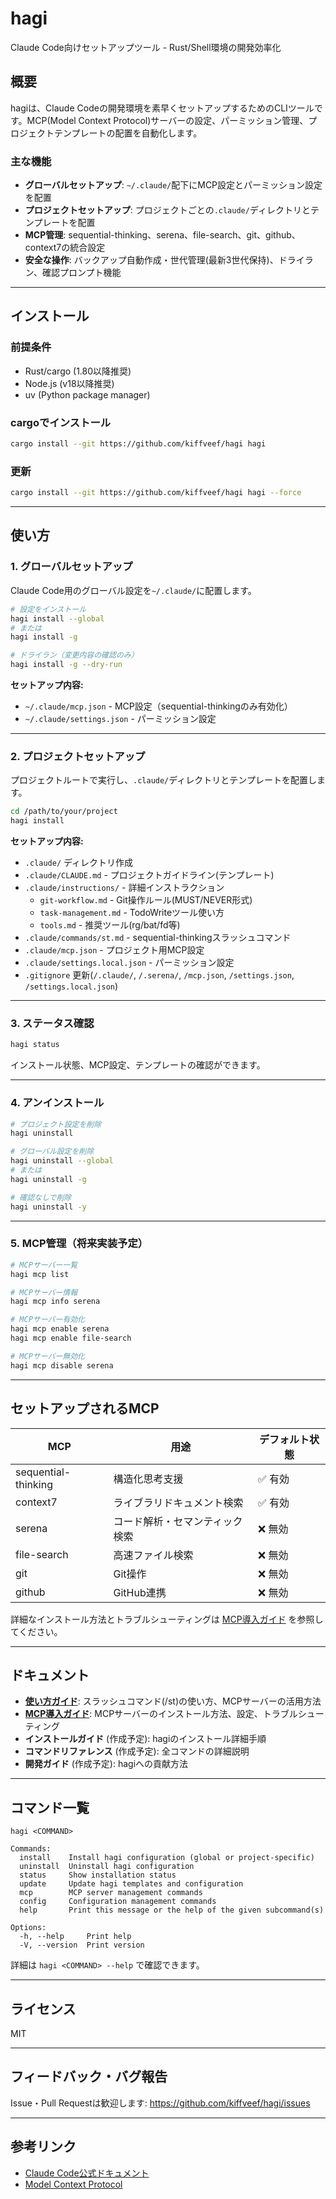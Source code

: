 # hagi

Claude Code向けセットアップツール - Rust/Shell環境の開発効率化

## 概要

hagiは、Claude Codeの開発環境を素早くセットアップするためのCLIツールです。MCP(Model Context Protocol)サーバーの設定、パーミッション管理、プロジェクトテンプレートの配置を自動化します。

### 主な機能

- **グローバルセットアップ**: `~/.claude/`配下にMCP設定とパーミッション設定を配置
- **プロジェクトセットアップ**: プロジェクトごとの`.claude/`ディレクトリとテンプレートを配置
- **MCP管理**: sequential-thinking、serena、file-search、git、github、context7の統合設定
- **安全な操作**: バックアップ自動作成・世代管理(最新3世代保持)、ドライラン、確認プロンプト機能

---

## インストール

### 前提条件

- Rust/cargo (1.80以降推奨)
- Node.js (v18以降推奨)
- uv (Python package manager)

### cargoでインストール

```bash
cargo install --git https://github.com/kiffveef/hagi hagi
```

### 更新

```bash
cargo install --git https://github.com/kiffveef/hagi hagi --force
```

---

## 使い方

### 1. グローバルセットアップ

Claude Code用のグローバル設定を`~/.claude/`に配置します。

```bash
# 設定をインストール
hagi install --global
# または
hagi install -g

# ドライラン（変更内容の確認のみ）
hagi install -g --dry-run
```

**セットアップ内容:**
- `~/.claude/mcp.json` - MCP設定（sequential-thinkingのみ有効化）
- `~/.claude/settings.json` - パーミッション設定

---

### 2. プロジェクトセットアップ

プロジェクトルートで実行し、`.claude/`ディレクトリとテンプレートを配置します。

```bash
cd /path/to/your/project
hagi install
```

**セットアップ内容:**
- `.claude/` ディレクトリ作成
- `.claude/CLAUDE.md` - プロジェクトガイドライン(テンプレート)
- `.claude/instructions/` - 詳細インストラクション
  - `git-workflow.md` - Git操作ルール(MUST/NEVER形式)
  - `task-management.md` - TodoWriteツール使い方
  - `tools.md` - 推奨ツール(rg/bat/fd等)
- `.claude/commands/st.md` - sequential-thinkingスラッシュコマンド
- `.claude/mcp.json` - プロジェクト用MCP設定
- `.claude/settings.local.json` - パーミッション設定
- `.gitignore` 更新(`/.claude/`, `/.serena/`, `/mcp.json`, `/settings.json`, `/settings.local.json`)

---

### 3. ステータス確認

```bash
hagi status
```

インストール状態、MCP設定、テンプレートの確認ができます。

---

### 4. アンインストール

```bash
# プロジェクト設定を削除
hagi uninstall

# グローバル設定を削除
hagi uninstall --global
# または
hagi uninstall -g

# 確認なしで削除
hagi uninstall -y
```

---

### 5. MCP管理（将来実装予定）

```bash
# MCPサーバー一覧
hagi mcp list

# MCPサーバー情報
hagi mcp info serena

# MCPサーバー有効化
hagi mcp enable serena
hagi mcp enable file-search

# MCPサーバー無効化
hagi mcp disable serena
```

---

## セットアップされるMCP

| MCP | 用途 | デフォルト状態 |
|-----|------|----------------|
| sequential-thinking | 構造化思考支援 | ✅ 有効 |
| context7 | ライブラリドキュメント検索 | ✅ 有効 |
| serena | コード解析・セマンティック検索 | ❌ 無効 |
| file-search | 高速ファイル検索 | ❌ 無効 |
| git | Git操作 | ❌ 無効 |
| github | GitHub連携 | ❌ 無効 |

詳細なインストール方法とトラブルシューティングは [MCP導入ガイド](./docs/mcp-setup.md) を参照してください。

---

## ドキュメント

- **[使い方ガイド](./docs/usage.md)**: スラッシュコマンド(/st)の使い方、MCPサーバーの活用方法
- **[MCP導入ガイド](./docs/mcp-setup.md)**: MCPサーバーのインストール方法、設定、トラブルシューティング
- **インストールガイド** (作成予定): hagiのインストール詳細手順
- **コマンドリファレンス** (作成予定): 全コマンドの詳細説明
- **開発ガイド** (作成予定): hagiへの貢献方法

---

## コマンド一覧

```
hagi <COMMAND>

Commands:
  install    Install hagi configuration (global or project-specific)
  uninstall  Uninstall hagi configuration
  status     Show installation status
  update     Update hagi templates and configuration
  mcp        MCP server management commands
  config     Configuration management commands
  help       Print this message or the help of the given subcommand(s)

Options:
  -h, --help     Print help
  -V, --version  Print version
```

詳細は `hagi <COMMAND> --help` で確認できます。

---

## ライセンス

MIT

---

## フィードバック・バグ報告

Issue・Pull Requestは歓迎します:
https://github.com/kiffveef/hagi/issues

---

## 参考リンク

- [Claude Code公式ドキュメント](https://docs.claude.com/en/docs/claude-code/)
- [Model Context Protocol](https://github.com/modelcontextprotocol)
